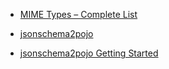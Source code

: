 - [MIME Types – Complete List](http://www.sitepoint.com/web-foundations/mime-types-complete-list/)

- [jsonschema2pojo](http://www.jsonschema2pojo.org/)
- [jsonschema2pojo Getting Started](https://github.com/joelittlejohn/jsonschema2pojo/wiki/Getting-Started)

